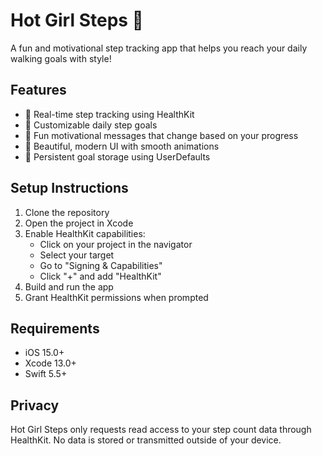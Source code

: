 # Hot Girl Steps 🦶

A fun and motivational step tracking app that helps you reach your daily walking goals with style!

## Features

- 📱 Real-time step tracking using HealthKit
- 🎯 Customizable daily step goals
- 💅 Fun motivational messages that change based on your progress
- 🎨 Beautiful, modern UI with smooth animations
- 💾 Persistent goal storage using UserDefaults

## Setup Instructions

1. Clone the repository
2. Open the project in Xcode
3. Enable HealthKit capabilities:
   - Click on your project in the navigator
   - Select your target
   - Go to "Signing & Capabilities"
   - Click "+" and add "HealthKit"
4. Build and run the app
5. Grant HealthKit permissions when prompted

## Requirements

- iOS 15.0+
- Xcode 13.0+
- Swift 5.5+

## Privacy

Hot Girl Steps only requests read access to your step count data through HealthKit. No data is stored or transmitted outside of your device. 